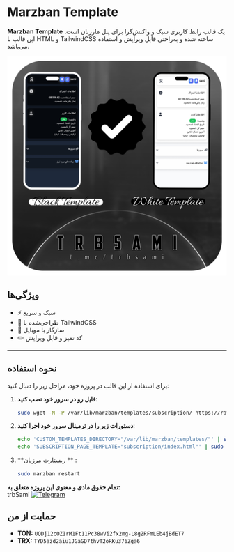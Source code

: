 # Marzban Template

**Marzban Template** یک قالب رابط کاربری سبک و واکنش‌گرا برای پنل مارزبان است. این قالب با HTML و TailwindCSS ساخته شده و به‌راحتی قابل ویرایش و استفاده می‌باشد.
<p align="center">
  <a href="https://github.com/trbsami/marzban-template" target="_blank" rel="noopener noreferrer">
    <img src="https://raw.githubusercontent.com/trbsami/marzban-template/main/IMG_20250424_231519_470.png" alt="SubPage screenshots" width="800" height="auto">
  </a>
</p>

  </a>
</p>

## ویژگی‌ها
- ⚡ سبک و سریع
- 🎨 طراحی‌شده با TailwindCSS
- 📱 سازگار با موبایل
- ✏️ کد تمیز و قابل ویرایش

---

## نحوه استفاده

برای استفاده از این قالب در پروژه خود، مراحل زیر را دنبال کنید:

1. **فایل رو در سرور خود نصب کنید**:
   ```bash
   sudo wget -N -P /var/lib/marzban/templates/subscription/ https://raw.githubusercontent.com/trbsami/marzban-template/refs/heads/main/index.html
2. **دستورات زیر را در ترمینال سرور خود اجرا کنید**:
   ```bash
   echo 'CUSTOM_TEMPLATES_DIRECTORY="/var/lib/marzban/templates/"' | sudo tee -a /opt/marzban/.env
   echo 'SUBSCRIPTION_PAGE_TEMPLATE="subscription/index.html"' | sudo tee -a /opt/marzban/.env
3. **ریستارت مرزبان ** :


   ```bash
   sudo marzban restart
   
**تمام حقوق مادی و معنوی این پروژه متعلق به:**  
trbSami [![Telegram](https://img.shields.io/badge/Telegram-26A5E4?logo=telegram&logoColor=white)](https://t.me/trbsami)


## حمایت از من
- **TON:** `UQDj12cOZIrM1Ft11Pc38wVi2fx2mg-L8gZRFmLEb4jBdET7`
- **TRX:** `TYD5azd2aiu1JGaGD7thvT2oRKu376Zga6`
